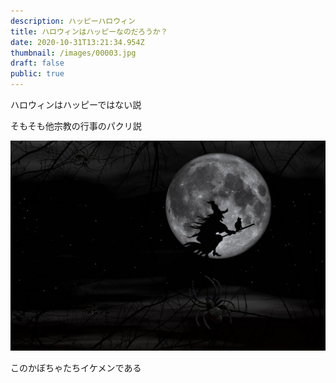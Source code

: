 ```yaml
---
description: ハッピーハロウィン
title: ハロウィンはハッピーなのだろうか？
date: 2020-10-31T13:21:34.954Z
thumbnail: /images/00003.jpg
draft: false
public: true
---
```

ハロウィンはハッピーではない説

そもそも他宗教の行事のパクリ説

![pumplin](/images/00004.jpg "GoodFace")

このかぼちゃたちイケメンである